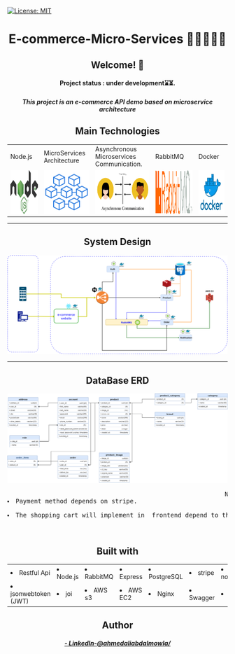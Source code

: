 [![License: MIT](https://img.shields.io/badge/License-MIT-blue.svg)]()
<h1 align="center">E-commerce-Micro-Services 👨‍💻🚀🔥🔥</h1>





 <h2 align="center">Welcome! 👋</h2>
  <h4 align="center">Project status : under development⌛⏳.</h4>
  <h5 align="center">This project is an e-commerce API demo based on microservice architecture</h5>




 <h2 align="center">Main Technologies</h2>
<table>
  <tr>
    <td>Node.js</td>
    <td>MicroServices Architecture  </td>
     <td>Asynchronous Microservices Communication.  </td>
     <td>RabbitMQ</td>
    <td>Docker</td>
  </tr>
  <tr>
     <td><img src="Designs/node_image.png" width=200 height=100></td>
    <td><img src="Designs/microservices_image.png" width=200 height=100></td>
    <td><img src="Designs/asynchronous_comm_image.png" width=300 height=100></td>
    <td><img src="Designs/rabbitmq_image.png" width=300 height=100></td>
    <td><img src="Designs/docker_image.png" width=200 height=100></td>
  </tr>
 </table>
 <hr>
 <h2 align="center">System Design</h2>

![System Design](./Designs/last-system_design.png) 

<hr>
 <h2 align="center">DataBase ERD</h2>

![System Design](./Designs/E-commerce_db_erd_final_form.png) 

<pre>
                                                           Notes   
<li>Payment method depends on stripe.</li>                                                          
<li>The shopping cart will implement in  frontend depend to the local storage.</li>

</pre>

 
<h2 align="center">Built with</h2>
<table>
  <tr>
      <td><li color="grean">Restful Api</li></td>
      <td><li>Node.js</li> </td>
      <td><li>RabbitMQ</li></td>
      <td><li>Express</li></td>
      <td><li>PostgreSQL</li></td>
      <td><li>stripe</li></td>
      <td><li>nodemailer</li></td>
    </tr>
   <tr>
    <td><li>jsonwebtoken (JWT)</li></td>
    <td><li>joi</li></td>
    <td><li>AWS s3</li></td>
    <td><li>AWS EC2</li></td>
    <td><li>Nginx</li></td>
    <td><li>Swagger</li></td>
    <td><li>Docker</li></td>
  </tr>

 </table>
 
 <h2 align="center">Author</h2>
  <h5 align="center"> <a href="https://www.linkedin.com/in/ahmedaliabdalmowla/">- LinkedIn-@ahmedaliabdalmowla/ </a> </h5>

